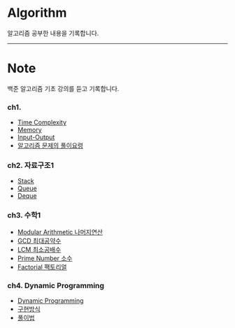 # Algorithm

알고리즘 공부한 내용을 기록합니다.

---
# Note 
백준 알고리즘 기초 강의를 듣고 기록합니다.

### ch1. 
- [Time Complexity](https://github.com/hyesuuou/Algorithm/blob/main/StudyNote/Time%20Complexity%2C%20Memory.md#time-complexity)
- [Memory](https://github.com/hyesuuou/Algorithm/blob/main/StudyNote/Time%20Complexity%2C%20Memory.md#memory)
- [Input-Output](https://github.com/hyesuuou/Algorithm/blob/main/StudyNote/Input%2C%20Output%2C%20풀이요령.md#입출력)
- [알고리즘 문제의 풀이요령](https://github.com/hyesuuou/Algorithm/blob/main/StudyNote/Input%2C%20Output%2C%20풀이요령.md#문제풀이요령)
### ch2. 자료구조1
- [Stack](https://github.com/hyesuuou/Algorithm/blob/main/StudyNote/Stack,%20Queue,%20Deque.md#stack-스택)
- [Queue](https://github.com/hyesuuou/Algorithm/blob/main/StudyNote/Stack,%20Queue,%20Deque.md#queue-큐)
- [Deque](https://github.com/hyesuuou/Algorithm/blob/main/StudyNote/Stack,%20Queue,%20Deque.md#deque-double-ended-queue-덱)

### ch3. 수학1
- [Modular Arithmetic 나머지연산](https://github.com/hyesuuou/Algorithm/blob/main/StudyNote/03.%20수학1.md#modular-arithmetic-나머지연산)
- [GCD 최대공약수](https://github.com/hyesuuou/Algorithm/blob/main/StudyNote/03.%20수학1.md#greatest-common-divisor---gcd-최대공약수)
- [LCM 최소공배수](https://github.com/hyesuuou/Algorithm/blob/main/StudyNote/03.%20수학1.md#least-common-multiple---lcm-최소공배수)
- [Prime Number 소수](https://github.com/hyesuuou/Algorithm/blob/main/StudyNote/03.%20수학1.md#prime-number-소수)
- [Factorial 팩토리얼](https://github.com/hyesuuou/Algorithm/blob/main/StudyNote/03.%20수학1.md#factorial-팩토리얼)

### ch4. Dynamic Programming
- [Dynamic Programming](https://github.com/hyesuuou/Algorithm/blob/main/StudyNote/04.%20Dynamic%20Programming.md#dynamic-programming-동적계획법)
- [구현방식](https://github.com/hyesuuou/Algorithm/blob/main/StudyNote/04.%20Dynamic%20Programming.md#dynamic-programming-의-구현방식)
- [풀이법](https://github.com/hyesuuou/Algorithm/blob/main/StudyNote/04.%20Dynamic%20Programming.md#dynamic-programming-의-풀이법)
